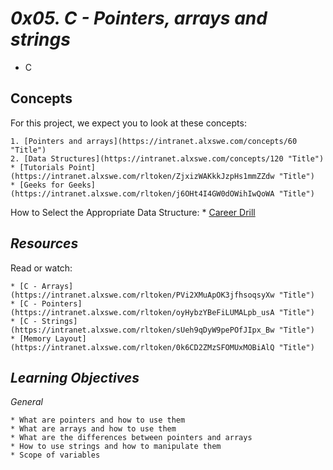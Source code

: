 # _0x05. C - Pointers, arrays and strings_
* C


## Concepts

For this project, we expect you to look at these concepts:

	1. [Pointers and arrays](https://intranet.alxswe.com/concepts/60 "Title")
	2. [Data Structures](https://intranet.alxswe.com/concepts/120 "Title")
	* [Tutorials Point](https://intranet.alxswe.com/rltoken/ZjxizWAKkkJzpHs1mmZZdw "Title")
	* [Geeks for Geeks](https://intranet.alxswe.com/rltoken/j6OHt4I4GW0dOWihIwQoWA "Title")
How to Select the Appropriate Data Structure:
	* [Career Drill](https://intranet.alxswe.com/rltoken/Zf-TH854gUT9X44DXf5VJw "Title")

## _Resources_
Read or watch:

	* [C - Arrays](https://intranet.alxswe.com/rltoken/PVi2XMuApOK3jfhsoqsyXw "Title")
	* [C - Pointers](https://intranet.alxswe.com/rltoken/oyHybzYBeFiLUMALpb_usA "Title")
	* [C - Strings](https://intranet.alxswe.com/rltoken/sUeh9qDyW9pePOfJIpx_Bw "Title")
	* [Memory Layout](https://intranet.alxswe.com/rltoken/0k6CD2ZMzSFOMUxMOBiAlQ "Title")

## _Learning Objectives_

_General_

	* What are pointers and how to use them
	* What are arrays and how to use them
	* What are the differences between pointers and arrays
	* How to use strings and how to manipulate them
	* Scope of variables




